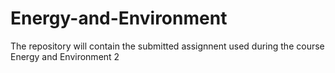 # Energy-and-Environment
The repository will contain the submitted assignnent used during the course Energy and Environment 2
